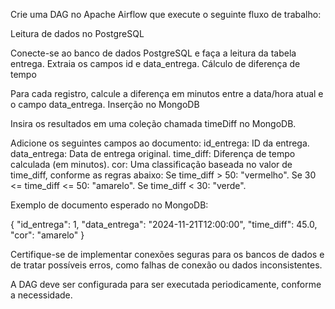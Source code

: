 Crie uma DAG no Apache Airflow que execute o seguinte fluxo de trabalho:

Leitura de dados no PostgreSQL

Conecte-se ao banco de dados PostgreSQL e faça a leitura da tabela entrega.
Extraia os campos id e data_entrega.
Cálculo de diferença de tempo

Para cada registro, calcule a diferença em minutos entre a data/hora atual e o campo data_entrega.
Inserção no MongoDB

Insira os resultados em uma coleção chamada timeDiff no MongoDB.

Adicione os seguintes campos ao documento:
id_entrega: ID da entrega.
data_entrega: Data de entrega original.
time_diff: Diferença de tempo calculada (em minutos).
cor: Uma classificação baseada no valor de time_diff, conforme as regras abaixo:
Se time_diff > 50: "vermelho".
Se 30 <= time_diff <= 50: "amarelo".
Se time_diff < 30: "verde".


Exemplo de documento esperado no MongoDB:

{
  "id_entrega": 1,
  "data_entrega": "2024-11-21T12:00:00",
  "time_diff": 45.0,
  "cor": "amarelo"
}

Certifique-se de implementar conexões seguras para os bancos de dados e de tratar possíveis erros, 
como falhas de conexão ou dados inconsistentes.

A DAG deve ser configurada para ser executada periodicamente, conforme a necessidade.

